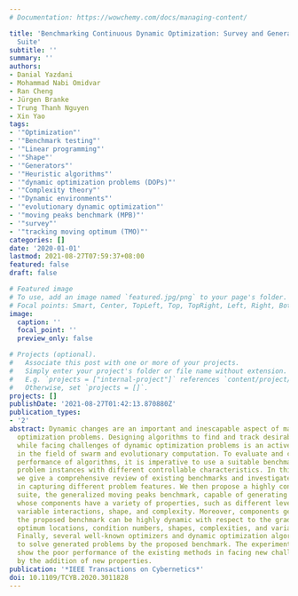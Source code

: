 ```yaml
---
# Documentation: https://wowchemy.com/docs/managing-content/

title: 'Benchmarking Continuous Dynamic Optimization: Survey and Generalized Test
  Suite'
subtitle: ''
summary: ''
authors:
- Danial Yazdani
- Mohammad Nabi Omidvar
- Ran Cheng
- Jürgen Branke
- Trung Thanh Nguyen
- Xin Yao
tags:
- '"Optimization"'
- '"Benchmark testing"'
- '"Linear programming"'
- '"Shape"'
- '"Generators"'
- '"Heuristic algorithms"'
- '"dynamic optimization problems (DOPs)"'
- '"Complexity theory"'
- '"Dynamic environments"'
- '"evolutionary dynamic optimization"'
- '"moving peaks benchmark (MPB)"'
- '"survey"'
- '"tracking moving optimum (TMO)"'
categories: []
date: '2020-01-01'
lastmod: 2021-08-27T07:59:37+08:00
featured: false
draft: false

# Featured image
# To use, add an image named `featured.jpg/png` to your page's folder.
# Focal points: Smart, Center, TopLeft, Top, TopRight, Left, Right, BottomLeft, Bottom, BottomRight.
image:
  caption: ''
  focal_point: ''
  preview_only: false

# Projects (optional).
#   Associate this post with one or more of your projects.
#   Simply enter your project's folder or file name without extension.
#   E.g. `projects = ["internal-project"]` references `content/project/deep-learning/index.md`.
#   Otherwise, set `projects = []`.
projects: []
publishDate: '2021-08-27T01:42:13.870880Z'
publication_types:
- '2'
abstract: Dynamic changes are an important and inescapable aspect of many real-world
  optimization problems. Designing algorithms to find and track desirable solutions
  while facing challenges of dynamic optimization problems is an active research topic
  in the field of swarm and evolutionary computation. To evaluate and compare the
  performance of algorithms, it is imperative to use a suitable benchmark that generates
  problem instances with different controllable characteristics. In this article,
  we give a comprehensive review of existing benchmarks and investigate their shortcomings
  in capturing different problem features. We then propose a highly configurable benchmark
  suite, the generalized moving peaks benchmark, capable of generating problem instances
  whose components have a variety of properties, such as different levels of ill-conditioning,
  variable interactions, shape, and complexity. Moreover, components generated by
  the proposed benchmark can be highly dynamic with respect to the gradients, heights,
  optimum locations, condition numbers, shapes, complexities, and variable interactions.
  Finally, several well-known optimizers and dynamic optimization algorithms are chosen
  to solve generated problems by the proposed benchmark. The experimental results
  show the poor performance of the existing methods in facing new challenges posed
  by the addition of new properties.
publication: '*IEEE Transactions on Cybernetics*'
doi: 10.1109/TCYB.2020.3011828
---
```

